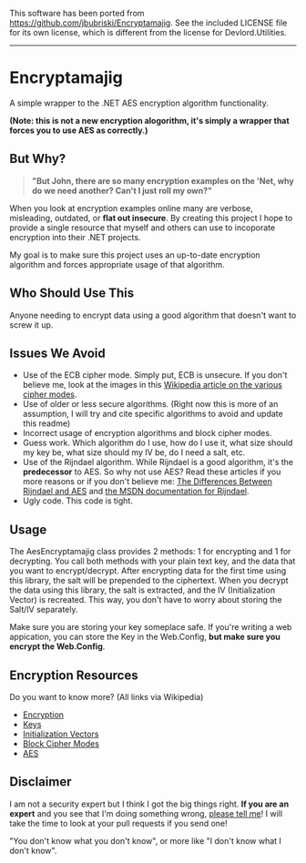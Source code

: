 This software has been ported from https://github.com/jbubriski/Encryptamajig. See the included LICENSE file for its own license, which is different from the license for Devlord.Utilities.

---------------

# Encryptamajig

A simple wrapper to the .NET AES encryption algorithm functionality.

**(Note: this is not a new encryption alogorithm, it's simply a wrapper that forces you to use AES as correctly.)**

## But Why?

> **"But John, there are so many encryption examples on the 'Net, why do we need another?  Can't I just roll my own?"**

When you look at encryption examples online many are verbose, misleading, outdated, or **flat out insecure**.  By creating this project I hope to provide a single resource that myself and others can use to incoporate encryption into their .NET projects.

My goal is to make sure this project uses an up-to-date encryption algorithm and forces appropriate usage of that algorithm.

## Who Should Use This

Anyone needing to encrypt data using a good algorithm that doesn't want to screw it up.

## Issues We Avoid
 
 - Use of the ECB cipher mode.  Simply put, ECB is unsecure.  If you don't believe me, look at the images in this [Wikipedia article on the various cipher modes](http://en.wikipedia.org/wiki/Block_cipher_modes_of_operation).
 - Use of older or less secure algorithms. (Right now this is more of an assumption, I will try and cite specific algorithms to avoid and update this readme)
 - Incorrect usage of encryption algorithms and block cipher modes.
 - Guess work.  Which algorithm do I use, how do I use it, what size should my key be, what size should my IV be, do I need a salt, etc.
 - Use of the Rijndael algorithm.  While Rijndael is a good algorithm, it's the **predecessor** to AES. So why not use AES?  Read these articles if you more reasons or if you don't believe me: [The Differences Between Rijndael and AES](http://blogs.msdn.com/b/shawnfa/archive/2006/10/09/the-differences-between-rijndael-and-aes.aspx) and [the MSDN documentation for Rijndael](http://msdn.microsoft.com/en-us/library/system.security.cryptography.rijndael(v=vs.90).aspx).
 - Ugly code.  This code is tight.

## Usage

The AesEncryptamajig class provides 2 methods: 1 for encrypting and 1 for decrypting.  You call both methods with your plain text key, and the data that you want to encrypt/decrypt.  After encrypting data for the first time using this library, the salt will be prepended to the ciphertext.  When you decrypt the data using this library, the salt is extracted, and the IV (Initialization Vector) is recreated.  This way, you don't have to worry about storing the Salt/IV separately.

Make sure you are storing your key someplace safe.  If you're writing a web appication, you can store the Key in the Web.Config, **but make sure you encrypt the Web.Config**.

## Encryption Resources

Do you want to know more? (All links via Wikipedia)

- [Encryption](http://en.wikipedia.org/wiki/Encryption)
- [Keys](http://en.wikipedia.org/wiki/Key_\(cryptography\))
- [Initialization Vectors](http://en.wikipedia.org/wiki/Initialization_vector)
- [Block Cipher Modes](http://en.wikipedia.org/wiki/Block_cipher_modes_of_operation)
- [AES](http://en.wikipedia.org/wiki/Advanced_Encryption_Standard)

## Disclaimer

I am not a security expert but I think I got the big things right.  **If you are an expert** and you see that I'm doing something wrong, [please tell me](https://github.com/jbubriski)!  I will take the time to look at your pull requests if you send one!

"You don't know what you don't know", or more like "I don't know what I don't know".